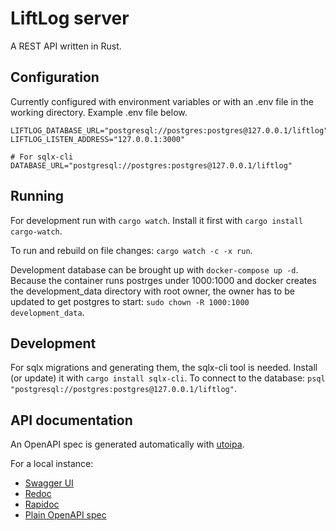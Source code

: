 # LiftLog server

A REST API written in Rust.

## Configuration

Currently configured with environment variables or with an .env file in the working directory. Example .env file below.

```
LIFTLOG_DATABASE_URL="postgresql://postgres:postgres@127.0.0.1/liftlog"
LIFTLOG_LISTEN_ADDRESS="127.0.0.1:3000"

# For sqlx-cli
DATABASE_URL="postgresql://postgres:postgres@127.0.0.1/liftlog"
```

## Running

For development run with `cargo watch`. Install it first with `cargo install cargo-watch`.

To run and rebuild on file changes: `cargo watch -c -x run`.

Development database can be brought up with `docker-compose up -d`. Because the container runs postrges under 1000:1000 and docker creates the development_data directory with root owner, the owner has to be updated to get postgres to start: `sudo chown -R 1000:1000 development_data`.

## Development

For sqlx migrations and generating them, the sqlx-cli tool is needed. Install (or update) it with `cargo install sqlx-cli`. To connect to the database: `psql "postgresql://postgres:postgres@127.0.0.1/liftlog"`.

## API documentation

An OpenAPI spec is generated automatically with [utoipa](https://docs.rs/utoipa/latest/utoipa/).

For a local instance:
- [Swagger UI](http://127.0.0.1:3000/docs/swagger_ui/)
- [Redoc](http://127.0.0.1:3000/docs/redoc)
- [Rapidoc](http://127.0.0.1:3000/docs/rapidoc)
- [Plain OpenAPI spec](http://127.0.0.1:3000/docs/spec/openapi.json)